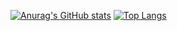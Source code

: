[![Anurag's GitHub stats](https://github-readme-stats.vercel.app/api?username=VladimirWork&show_icons=true&theme=aura)](https://github.com/anuraghazra/github-readme-stats)
[![Top Langs](https://github-readme-stats.vercel.app/api/top-langs/?username=VladimirWork&hide=jupyternotebook)](https://github.com/anuraghazra/github-readme-stats)
